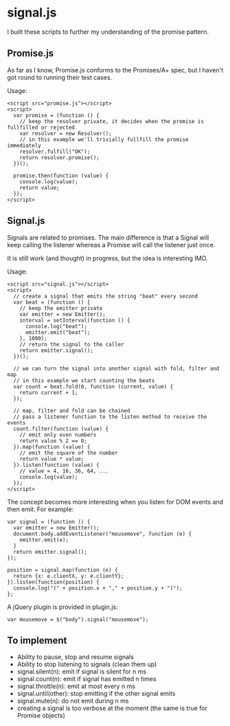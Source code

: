 signal.js
=========

I built these scripts to further my understanding of the promise pattern.

Promise.js
----------
As far as I know, Promise.js conforms to the Promises/A+ spec, but I haven't got round to running their test cases.

Usage:

    <script src="promise.js"></script>
    <script>
      var promise = (function () {
        // keep the resolver private, it decides when the promise is fullfilled or rejected
        var resolver = new Resolver();
        // in this example we'll trivially fullfill the promise immediately
        resolver.fulfill("OK");
        return resolver.promise();
      })();

      promise.then(function (value) {
        console.log(value);
        return value;
      });
    </script>


Signal.js
---------
Signals are related to promises. The main difference is that a Signal will keep calling the listener whereas a Promise will call the listener just once.

It is still work (and thought) in progress, but the idea is interesting IMO.

Usage:

    <script src="signal.js"></script>
    <script>
      // create a signal that emits the string "beat" every second
      var beat = (function () {
        // keep the emitter private
        var emitter = new Emitter();
        interval = setInterval(function () {
          console.log("beat");
          emitter.emit("beat");
        }, 1000);
        // return the signal to the caller
        return emitter.signal();
      })();

      // we can turn the signal into another signal with fold, filter and map
      // in this example we start counting the beats
      var count = beat.fold(0, function (current, value) {
        return current + 1;
      });

      // map, filter and fold can be chained
      // pass a listener function to the listen method to receive the events
      count.filter(function (value) {
        // emit only even numbers
        return value % 2 == 0;
      }).map(function (value) {
        // emit the square of the number
        return value * value;
      }).listen(function (value) {
        // value = 4, 16, 36, 64, ...
        console.log(value);
      });
    </script>

The concept becomes more interesting when you listen for DOM events and then emit. For example:

    var signal = (function () {
      var emitter = new Emitter();
      document.body.addEventListener("mousemove", function (e) {
        emitter.emit(e);
      }
      return emitter.signal();
    });

    position = signal.map(function (e) {
      return {x: e.clientX, y: e.clientY};
    }).listen(function(position) {
      console.log("(" + position.x + "," + position.y + ")");
    };

A jQuery plugin is provided in plugin.js:

    var mousemove = $("body").signal("mousemove");

To implement
------------
* Ability to pause, stop and resume signals
* Ability to stop listening to signals (clean them up)
* signal.silent(n): emit if signal is silent for n ms
* signal.count(n): emit if signal has emitted n times
* signal.throttle(n): emit at most every n ms
* signal.until(other): stop emitting if the other signal emits
* signal.mute(n): do not emit during n ms
* creating a signal is too verbose at the moment (the same is true for Promise objects)
